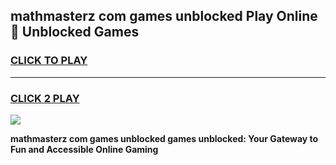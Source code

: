 
## mathmasterz com games unblocked Play Online 👋 Unblocked Games
<h3>
<a href="https://premium.freeplayer.one?title=mathmasterz_com_games_unblocked&ref=19F">CLICK TO PLAY</a></h3>
<hr>

<h3>
<a href="https://premium.freeplayer.one?title=mathmasterz_com_games_unblocked&ref=19F">CLICK 2 PLAY</a>
  
</h3>

<a href="https://premium.freeplayer.one?title=mathmasterz_com_games_unblocked&ref=19F"><img src="https://clearcache.store/games.png"></a>


**mathmasterz com games unblocked games unblocked: Your Gateway to Fun and Accessible Online Gaming**

